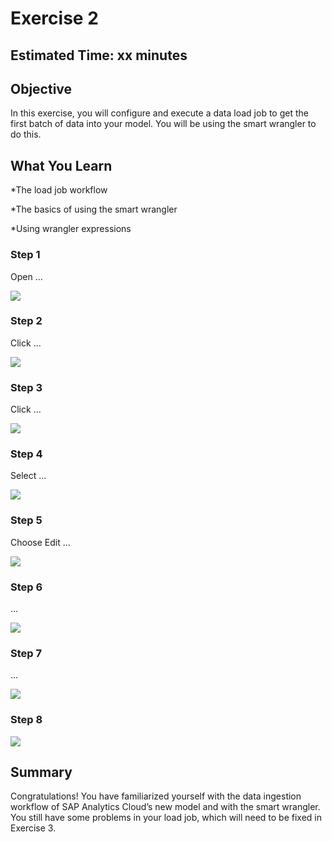 # Exercise 2


## Estimated Time: xx minutes

## Objective

In this exercise, you will configure and execute a data load job to get the first batch of data into your model.  You will be using the smart wrangler to do this.  


## What You Learn

*The load job workflow

*The basics of using the smart wrangler

*Using wrangler expressions



### Step 1


Open …

![][image-1]
### Step 2


Click …

![][image-2]
### Step 3


Click …

![][image-3]
### Step 4


Select …

![][image-4]
### Step 5


Choose Edit  …

![][image-5]
### Step 6


…

![][image-6]
### Step 7


…

![][image-7]
### Step 8




![][image-8]


## Summary

Congratulations!  You have familiarized yourself with the data ingestion workflow of SAP Analytics Cloud’s new model and with the smart wrangler.  You still have some problems in your load job, which will need to be fixed in Exercise 3.












[image-1]:    https://github.com/SAP-samples/teched2020-ANA261/raw/main/exercises/ex2/images/Ex2.01.png
[image-2]:    https://github.com/SAP-samples/teched2020-ANA261/raw/main/exercises/ex2/images/Ex2.02.png
[image-3]:    https://github.com/SAP-samples/teched2020-ANA261/raw/main/exercises/ex2/images/Ex2.03.png
[image-4]:    https://github.com/SAP-samples/teched2020-ANA261/raw/main/exercises/ex2/images/Ex2.04.png
[image-5]:    https://github.com/SAP-samples/teched2020-ANA261/raw/main/exercises/ex2/images/Ex2.05.png
[image-6]:    https://github.com/SAP-samples/teched2020-ANA261/raw/main/exercises/ex2/images/Ex2.06.png
[image-7]:    https://github.com/SAP-samples/teched2020-ANA261/raw/main/exercises/ex2/images/Ex2.07.png
[image-8]:    https://github.com/SAP-samples/teched2020-ANA261/raw/main/exercises/ex2/images/Ex2.08.png

